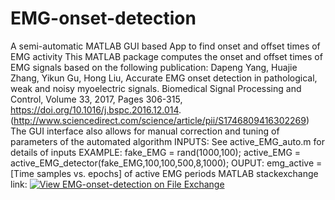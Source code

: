 # EMG-onset-detection
A semi-automatic MATLAB GUI based App to find onset and offset times of EMG activity 
This MATLAB package computes the onset and offset times of EMG signals based on the following publication:
Dapeng Yang, Huajie Zhang, Yikun Gu, Hong Liu, Accurate EMG onset detection in pathological, weak and noisy myoelectric signals. Biomedical Signal Processing and Control, Volume 33, 2017, Pages 306-315, https://doi.org/10.1016/j.bspc.2016.12.014. (http://www.sciencedirect.com/science/article/pii/S1746809416302269)
The GUI interface also allows for manual correction and tuning of parameters of the automated algorithm
INPUTS: See active_EMG_auto.m for details of inputs
EXAMPLE: fake_EMG = rand(1000,100);
active_EMG = active_EMG_detector(fake_EMG,100,100,500,8,1000);
OUPUT: emg_active = [Time samples vs. epochs] of active EMG periods
MATLAB stackexchange link: [![View EMG-onset-detection on File Exchange](https://www.mathworks.com/matlabcentral/images/matlab-file-exchange.svg)](https://www.mathworks.com/matlabcentral/fileexchange/84575-emg-onset-detection)

